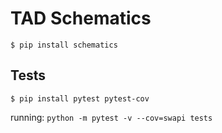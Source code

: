 # TAD Schematics

```console
$ pip install schematics
```

## Tests

```console
$ pip install pytest pytest-cov
```

running: `python -m pytest -v --cov=swapi tests`
